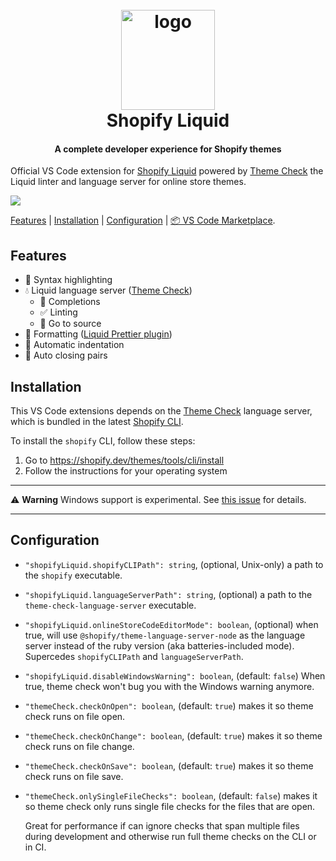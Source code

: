 <h1 align="center" style="position: relative;" >
  <br>
    <img src="https://github.com/Shopify/theme-check-vscode/blob/main/images/shopify_glyph.png?raw=true" alt="logo" width="150" height="160">
  <br>
  Shopify Liquid
  <br>
</h1>

<h4 align="center">A complete developer experience for Shopify themes</h4>

Official VS Code extension for [Shopify Liquid](https://shopify.dev/docs/themes) powered by [Theme Check][tc] the Liquid linter and language server for online store themes.

![](https://github.com/Shopify/theme-check-vscode/blob/feature/readme-revamp/images/demo.gif?raw=true)

[Features](#features) |  [Installation](#installation) | [Configuration](#configuration) | [📦 VS Code Marketplace](https://marketplace.visualstudio.com/items?itemName=shopify.theme-check-vscode).

## Features

- 🎨 Syntax highlighting
- 💧 Liquid language server ([Theme Check][tc])
  - 📗 Completions
  - ✅ Linting
  - 🔎 Go to source
- 💅 Formatting ([Liquid Prettier plugin](https://github.com/shopify/prettier-plugin-liquid))
- 📐 Automatic indentation
- 🎎 Auto closing pairs

## Installation

This VS Code extensions depends on the [Theme Check][tc] language server, which is bundled in the latest [Shopify CLI](https://shopify.dev/themes/tools/cli).

To install the `shopify` CLI, follow these steps:

1. Go to https://shopify.dev/themes/tools/cli/install
2. Follow the instructions for your operating system

-----

⚠️ **Warning** Windows support is experimental. See [this issue](https://github.com/Shopify/theme-check-vscode/issues/5) for details.

-----

## Configuration

- `"shopifyLiquid.shopifyCLIPath": string`, (optional, Unix-only) a path to the `shopify` executable.
- `"shopifyLiquid.languageServerPath": string`, (optional) a path to the `theme-check-language-server` executable.
- `"shopifyLiquid.onlineStoreCodeEditorMode": boolean`, (optional) when true, will use `@shopify/theme-language-server-node` as the language server instead of the ruby version (aka batteries-included mode). Supercedes `shopifyCLIPath` and `languageServerPath`.
- `"shopifyLiquid.disableWindowsWarning": boolean`, (default: `false`) When true, theme check won't bug you with the Windows warning anymore.
- `"themeCheck.checkOnOpen": boolean`, (default: `true`) makes it so theme check runs on file open.
- `"themeCheck.checkOnChange": boolean`, (default: `true`) makes it so theme check runs on file change.
- `"themeCheck.checkOnSave": boolean`, (default: `true`) makes it so theme check runs on file save.
- `"themeCheck.onlySingleFileChecks": boolean`, (default: `false`) makes it so theme check only runs single file checks for the files that are open.

  Great for performance if can ignore checks that span multiple files during development and otherwise run full theme checks on the CLI or in CI.

[tc]: https://github.com/Shopify/theme-check
